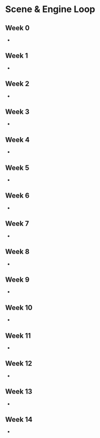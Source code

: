 # Scene & Engine Loop

## Week 0
- []()
 
## Week 1
- []()

## Week 2
- []()

## Week 3
- []()

## Week 4
- []()

## Week 5
- []()

## Week 6
- []()

## Week 7
- []()

## Week 8
- []()

## Week 9
- []()

## Week 10
- []()

## Week 11
- []()

## Week 12
- []()
  
## Week 13
- []()

## Week 14
- []()

